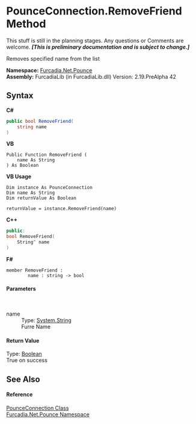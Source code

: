 # PounceConnection.RemoveFriend Method 
This stuff is still in the planning stages. Any questions or Comments are welcome. _**\[This is preliminary documentation and is subject to change.\]**_

Removes specified name from the list

**Namespace:**&nbsp;<a href="N_Furcadia_Net_Pounce">Furcadia.Net.Pounce</a><br />**Assembly:**&nbsp;FurcadiaLib (in FurcadiaLib.dll) Version: 2.19.PreAlpha 42

## Syntax

**C#**<br />
``` C#
public bool RemoveFriend(
	string name
)
```

**VB**<br />
``` VB
Public Function RemoveFriend ( 
	name As String
) As Boolean
```

**VB Usage**<br />
``` VB Usage
Dim instance As PounceConnection
Dim name As String
Dim returnValue As Boolean

returnValue = instance.RemoveFriend(name)
```

**C++**<br />
``` C++
public:
bool RemoveFriend(
	String^ name
)
```

**F#**<br />
``` F#
member RemoveFriend : 
        name : string -> bool 

```


#### Parameters
&nbsp;<dl><dt>name</dt><dd>Type: <a href="http://msdn2.microsoft.com/en-us/library/s1wwdcbf" target="_blank">System.String</a><br />Furre Name</dd></dl>

#### Return Value
Type: <a href="http://msdn2.microsoft.com/en-us/library/a28wyd50" target="_blank">Boolean</a><br />True on success

## See Also


#### Reference
<a href="T_Furcadia_Net_Pounce_PounceConnection">PounceConnection Class</a><br /><a href="N_Furcadia_Net_Pounce">Furcadia.Net.Pounce Namespace</a><br />